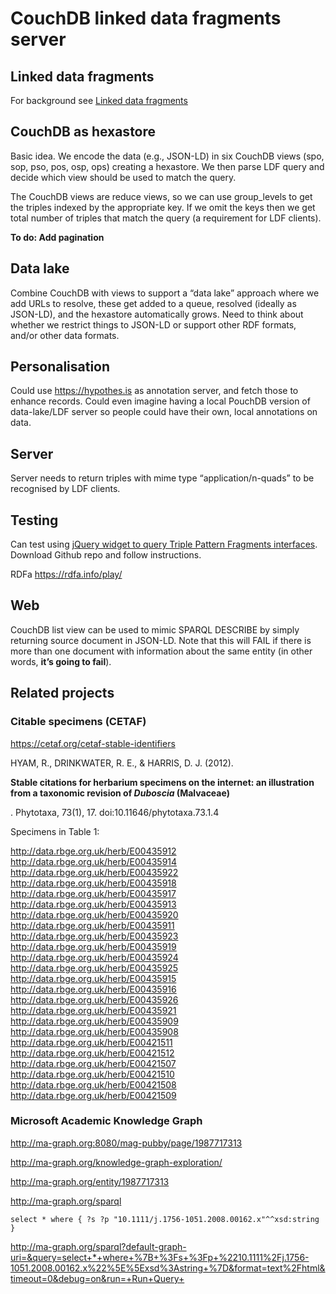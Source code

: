 # CouchDB linked data fragments server

## Linked data fragments

For background see [Linked data fragments](http://linkeddatafragments.org)

## CouchDB as hexastore

Basic idea. We encode the data (e.g., JSON-LD) in six CouchDB views (spo, sop, pso, pos, osp, ops) creating a hexastore. We then parse LDF query and decide which view should be used to match the query.

The CouchDB views are reduce views, so we can use group_levels to get the triples indexed by the appropriate key. If we omit the keys then we get total number of triples that match the query (a requirement for LDF clients).

**To do: Add pagination**

## Data lake

Combine CouchDB with views to support a “data lake” approach where we add URLs to resolve, these get added to a queue, resolved (ideally as JSON-LD), and the hexastore automatically grows. Need to think about whether we restrict things to JSON-LD or support other RDF formats, and/or other data formats.

## Personalisation

Could use https://hypothes.is as annotation server, and fetch those to enhance records. Could even imagine having a local PouchDB version of data-lake/LDF server so people could have their own, local annotations on data.

## Server

Server needs to return triples with mime type “application/n-quads” to be recognised by LDF clients.

## Testing

Can test using [jQuery widget to query Triple Pattern Fragments interfaces](https://github.com/LinkedDataFragments/jQuery-Widget.js). Download Github repo and follow instructions.

RDFa https://rdfa.info/play/


## Web 

CouchDB list view can be used to mimic SPARQL DESCRIBE by simply returning source document in JSON-LD. Note that this will FAIL if there is more than one document with information about the same entity (in other words, **it’s going to fail**).
 

## Related projects

### Citable specimens (CETAF)

https://cetaf.org/cetaf-stable-identifiers

HYAM, R., DRINKWATER, R. E., & HARRIS, D. J. (2012). <p class=“HeadingRunIn”><strong>Stable citations for herbarium specimens on the internet: an illustration from a taxonomic revision of <em>Duboscia </em>(Malvaceae)</strong></p>. Phytotaxa, 73(1), 17. doi:10.11646/phytotaxa.73.1.4

Specimens in Table 1:

http://data.rbge.org.uk/herb/E00435912
http://data.rbge.org.uk/herb/E00435914
http://data.rbge.org.uk/herb/E00435922
http://data.rbge.org.uk/herb/E00435918
http://data.rbge.org.uk/herb/E00435917
http://data.rbge.org.uk/herb/E00435913
http://data.rbge.org.uk/herb/E00435920
http://data.rbge.org.uk/herb/E00435911
http://data.rbge.org.uk/herb/E00435923
http://data.rbge.org.uk/herb/E00435919
http://data.rbge.org.uk/herb/E00435924
http://data.rbge.org.uk/herb/E00435925
http://data.rbge.org.uk/herb/E00435915
http://data.rbge.org.uk/herb/E00435916
http://data.rbge.org.uk/herb/E00435926
http://data.rbge.org.uk/herb/E00435921
http://data.rbge.org.uk/herb/E00435909
http://data.rbge.org.uk/herb/E00435908
http://data.rbge.org.uk/herb/E00421511
http://data.rbge.org.uk/herb/E00421512
http://data.rbge.org.uk/herb/E00421507
http://data.rbge.org.uk/herb/E00421510
http://data.rbge.org.uk/herb/E00421508
http://data.rbge.org.uk/herb/E00421509


### Microsoft Academic Knowledge Graph

http://ma-graph.org:8080/mag-pubby/page/1987717313

http://ma-graph.org/knowledge-graph-exploration/

http://ma-graph.org/entity/1987717313

http://ma-graph.org/sparql

```
select * where { ?s ?p "10.1111/j.1756-1051.2008.00162.x"^^xsd:string }
```

http://ma-graph.org/sparql?default-graph-uri=&query=select+*+where+%7B+%3Fs+%3Fp+%2210.1111%2Fj.1756-1051.2008.00162.x%22%5E%5Exsd%3Astring+%7D&format=text%2Fhtml&timeout=0&debug=on&run=+Run+Query+



